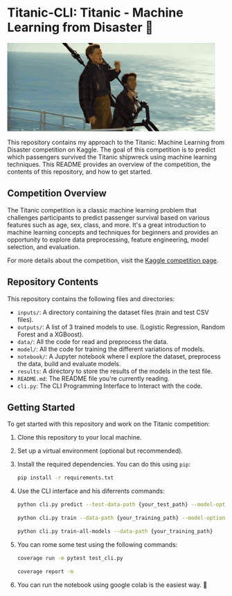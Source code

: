 # Titanic-CLI: Titanic - Machine Learning from Disaster 🚢

![Titanic](./giphy.gif)

This repository contains my approach to the Titanic: Machine Learning from Disaster competition on Kaggle. The goal of this competition is to predict which passengers survived the Titanic shipwreck using machine learning techniques. This README provides an overview of the competition, the contents of this repository, and how to get started.

## Competition Overview

The Titanic competition is a classic machine learning problem that challenges participants to predict passenger survival based on various features such as age, sex, class, and more. It's a great introduction to machine learning concepts and techniques for beginners and provides an opportunity to explore data preprocessing, feature engineering, model selection, and evaluation.

For more details about the competition, visit the [Kaggle competition page](https://www.kaggle.com/competitions/titanic/overview).

## Repository Contents

This repository contains the following files and directories:

- `inputs/`: A directory containing the dataset files (train and test CSV files).
- `outputs/`: A list of 3 trained models to use. (Logistic Regression, Random Forest and a XGBoost).
- `data/`: All the code for read and preprocess the data.
- `model/`: All the code for training the different variations of models.
- `notebook/`: A Jupyter notebook where I explore the dataset, preprocess the data, build and evaluate models.
- `results`: A directory to store the results of the models in the test file.
- `README.md`: The README file you're currently reading.
- `cli.py`: The CLI Programming Interface to Interact with the code.

## Getting Started

To get started with this repository and work on the Titanic competition:

1. Clone this repository to your local machine.
2. Set up a virtual environment (optional but recommended).
3. Install the required dependencies. You can do this using `pip`:

   ```bash
   pip install -r requirements.txt

4. Use the CLI interface and his diferrents commands:

   ```bash (predictions)
   python cli.py predict --test-data-path {your_test_path} --model-option {logistic | random_forest | xgboost}
   ```

   ```bash (Train one of the models)
   python cli.py train --data-path {your_training_path} --model-option {logistic | random_forest | xgboost}
   ```

   ```bash (Train all the models)
   python cli.py train-all-models --data-path {your_training_path}
   ```

5. You can rome some test using the following commands:

   ```bash
   coverage run -m pytest test_cli.py
   ```

   ```bash
   coverage report -m
   ```

6. You can run the notebook using google colab is the easiest way. 🚀
